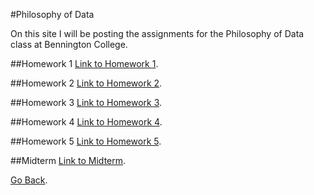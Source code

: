 #Philosophy of Data


On this site I will be posting the assignments for the Philosophy of Data class at Bennington College. 

##Homework 1
[Link to Homework 1](9-5-2017-Homework).

##Homework 2
[Link to Homework 2](9-12-2017-Homework).

##Homework 3
[Link to Homework 3](9-19-2017-Homework).

##Homework 4
[Link to Homework 4](9-26-2017-Homework).

##Homework 5
[Link to Homework 5](10-3-2017-Homework).

##Midterm
[Link to Midterm](midterm).




[Go Back](index).
